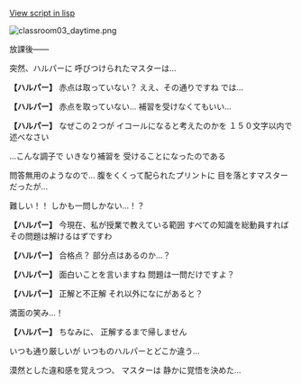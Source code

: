 [View script in lisp](../scripts/20202201.txt)

![classroom03_daytime.png](../images/backgrounds/classroom03_daytime.png)

放課後――

突然、ハルパーに
呼びつけられたマスターは…

**【ハルパー】**
赤点は取っていない？
ええ、その通りですね
では…

**【ハルパー】**
赤点を取っていない…
補習を受けなくてもいい…

**【ハルパー】**
なぜこの２つが
イコールになると考えたのかを
１５０文字以内で述べなさい

…こんな調子で
いきなり補習を
受けることになったのである

問答無用のようなので…
腹をくくって配られたプリントに
目を落とすマスターだったが…

難しい！！
しかも一問しかない…！？

**【ハルパー】**
今現在、私が授業で教えている範囲
すべての知識を総動員すれば
その問題は解けるはずですわ

**【ハルパー】**
合格点？
部分点はあるのか…？

**【ハルパー】**
面白いことを言いますね
問題は一問だけですよ？

**【ハルパー】**
正解と不正解
それ以外になにがあると？

満面の笑み…！

**【ハルパー】**
ちなみに、
正解するまで帰しません

いつも通り厳しいが
いつものハルパーとどこか違う…

漠然とした違和感を覚えつつ、
マスターは
静かに覚悟を決めた…